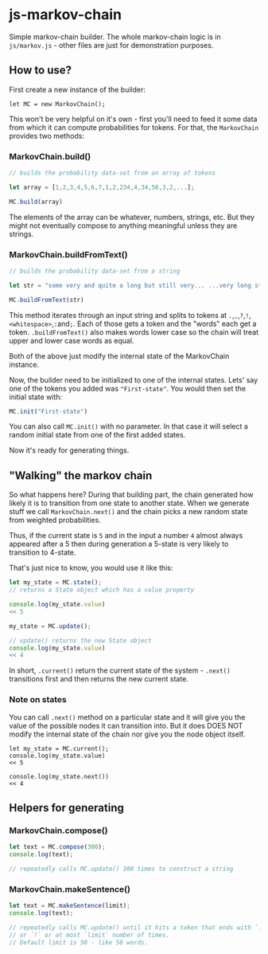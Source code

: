 # js-markov-chain

Simple markov-chain builder. The whole markov-chain logic is in `js/markov.js` - other files are just for demonstration purposes.

## How to use?

First create a new instance of the builder:

```js-markov-chain
let MC = new MarkovChain();
```

This won't be very helpful on it's own - first you'll need to feed it some data from which it can compute probabilities for tokens. For that, the `MarkovChain` provides two methods:

### MarkovChain.build()

```js
// builds the probability data-set from an array of tokens

let array = [1,2,3,4,5,6,7,1,2,234,4,34,56,3,2,...];

MC.build(array)
```

The elements of the array can be whatever, numbers, strings, etc. But they might not eventually compose to anything meaningful unless they are strings.

### MarkovChain.buildFromText()

```js
// builds the probability data-set from a string

let str = "some very and quite a long but still very... ...very long string";

MC.buildFromText(str)
```

This method iterates through an input string and splits to tokens at `.`,`,`,`?`,`!`,`<whitespace>`,`:`and`;`. Each of those gets a token and the "words" each get a token. `.buildFromText()` also makes words lower case so the chain will treat upper and lower case words as equal.

Both of the above just modify the internal state of the MarkovChain instance.

Now, the builder need to be initialized to one of the internal states. Lets' say one of the tokens you added was `"First-state"`. You would then set the initial state with:

```js
MC.init("First-state")
```

You can also call `MC.init()` with no parameter. In that case it will select a random initial state from one of the first added states.

Now it's ready for generating things.

## "Walking" the markov chain

So what happens here? During that building part, the chain generated how likely it is to transition from one state to another state. When we generate stuff we call `MarkovChain.next()` and the chain picks a new random state from weighted probabilities.

Thus, if the current state is `5` and in the input a number `4` almost always appeared after a 5 then during generation a 5-state is very likely to transition to 4-state.

That's just nice to know, you would use it like this:

```js
let my_state = MC.state();
// returns a State object which has a value property

console.log(my_state.value)
<< 5

my_state = MC.update();

// update() returns the new State object
console.log(my_state.value)
<< 4
``` 

In short, `.current()` return the current state of the system - `.next()` transitions first and then returns the new current state.


### Note on states

You can call `.next()` method on a particular state and it will give you the value of the possible nodes it can transition into. But it does DOES NOT modify the internal state of the chain nor give you the node object itself.

```
let my_state = MC.current();
console.log(my_state.value)
<< 5

console.log(my_state.next())
<< 4

```

## Helpers for generating

### MarkovChain.compose()

```js
let text = MC.compose(300);
console.log(text);

// repeatedly calls MC.update() 300 times to construct a string
```

### MarkovChain.makeSentence()

```js
let text = MC.makeSentence(limit);
console.log(text);

// repeatedly calls MC.update() until it hits a token that ends with `.` or `?`
// or `!` or at most `limit` number of times.
// Default limit is 50 - like 50 words.
```

